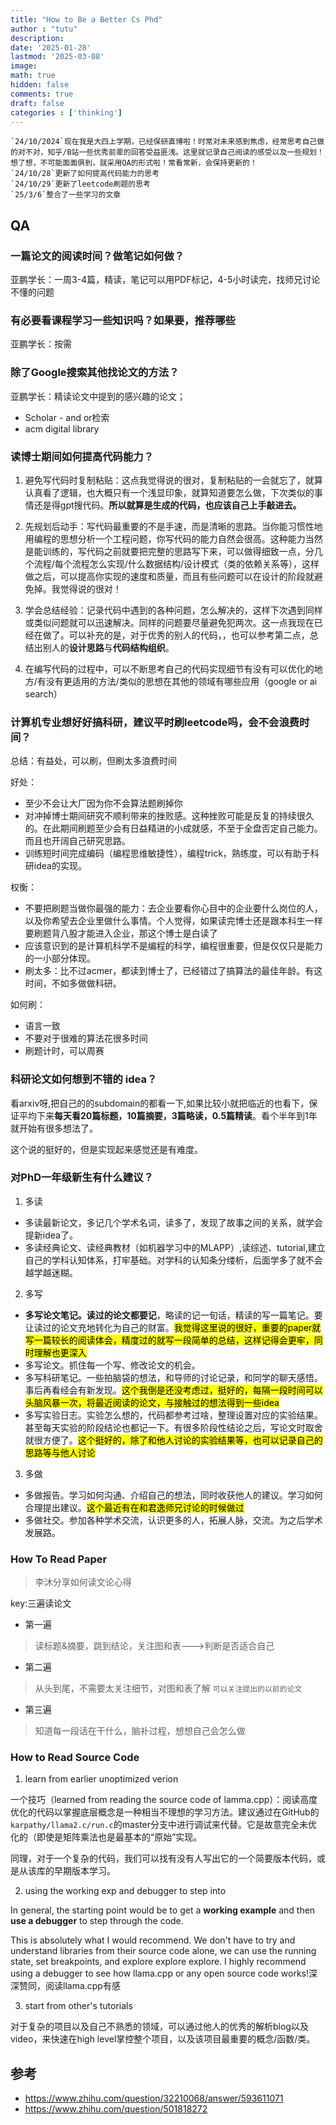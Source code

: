 ```yaml
---
title: "How to Be a Better Cs Phd"
author : "tutu"
description:
date: '2025-01-28'
lastmod: '2025-03-08'
image:
math: true
hidden: false
comments: true
draft: false
categories : ['thinking']
---
```


```raw
`24/10/2024`现在我是大四上学期，已经保研直博啦！时常对未来感到焦虑，经常思考自己做的对不对，知乎/B站一些优秀前辈的回答受益匪浅。这里就记录自己阅读的感受以及一些规划！想了想，不可能面面俱到，就采用QA的形式啦！常看常新，会保持更新的！
`24/10/28`更新了如何提高代码能力的思考
`24/10/29`更新了leetcode刷题的思考
`25/3/6`整合了一些学习的文章
```

## QA

### 一篇论文的阅读时间？做笔记如何做？

亚鹏学长：一周3-4篇，精读，笔记可以用PDF标记，4-5小时读完，找师兄讨论不懂的问题

### 有必要看课程学习一些知识吗？如果要，推荐哪些

亚鹏学长：按需

### 除了Google搜索其他找论文的方法？

亚鹏学长：精读论文中提到的感兴趣的论文；
- Scholar - and or检索
- acm digital library

### 读博士期间如何提高代码能力？

1. 避免写代码时复制粘贴：这点我觉得说的很对，复制粘贴的一会就忘了，就算认真看了逻辑，也大概只有一个浅显印象，就算知道要怎么做，下次类似的事情还是得gpt搜代码。**所以就算是生成的代码，也应该自己上手敲进去。**

2. 先规划后动手：写代码最重要的不是手速，而是清晰的思路。当你能习惯性地用编程的思想分析一个工程问题，你写代码的能力自然会很高。这种能力当然是能训练的，写代码之前就要把完整的思路写下来，可以做得细致一点，分几个流程/每个流程怎么实现/什么数据结构/设计模式（类的依赖关系等），这样做之后，可以提高你实现的速度和质量，而且有些问题可以在设计的阶段就避免掉。我觉得说的很对！

3. 学会总结经验：记录代码中遇到的各种问题，怎么解决的，这样下次遇到同样或类似问题就可以迅速解决。同样的问题要尽量避免犯两次。这一点我现在已经在做了。可以补充的是，对于优秀的别人的代码，，也可以参考第二点，总结出别人的**设计思路**与**代码结构组织**。

4. 在编写代码的过程中，可以不断思考自己的代码实现细节有没有可以优化的地方/有没有更适用的方法/类似的思想在其他的领域有哪些应用（google or ai search）

### 计算机专业想好好搞科研，建议平时刷leetcode吗，会不会浪费时间？

总结：有益处，可以刷，但刷太多浪费时间

好处：

- 至少不会让大厂因为你不会算法题刷掉你
- 对冲掉博士期间研究不顺利带来的挫败感。这种挫败可能是反复的持续很久的。在此期间刷题至少会有日益精进的小成就感，不至于全盘否定自己能力。而且也开阔自己研究思路。
- 训练短时间完成编码（编程思维敏捷性），编程trick，熟练度，可以有助于科研idea的实现。

权衡：

- 不要把刷题当做你最强的能力：去企业要看你心目中的企业要什么岗位的人，以及你希望去企业里做什么事情。个人觉得，如果读完博士还是跟本科生一样要刷题背八股才能进入企业，那这个博士是白读了
- 应该意识到的是计算机科学不是编程的科学，编程很重要，但是仅仅只是能力的一小部分体现。
- 刷太多：比不过acmer，都读到博士了，已经错过了搞算法的最佳年龄。有这时间，不如多做做科研。

如何刷：
- 语言一致
- 不要对于很难的算法花很多时间
- 刷题计时，可以周赛

### 科研论文如何想到不错的 idea？

看arxiv呀,把自己的的subdomain的都看一下,如果比较小就把临近的也看下，保证平均下来**每天看20篇标题，10篇摘要，3篇略读，0.5篇精读**。看个半年到1年就开始有很多想法了。

这个说的挺好的，但是实现起来感觉还是有难度。

### 对PhD一年级新生有什么建议？

1. 多读

- 多读最新论文，多记几个学术名词，读多了，发现了故事之间的关系，就学会提新idea了。
- 多读经典论文、读经典教材〔如机器学习中的MLAPP）,读综述、tutorial,建立自己的学科认知体系，打牢基础。对学科的认知条分缕析，后面学多了就不会越学越迷糊。

2. 多写

- **多写论文笔记。读过的论文都要记**，略读的记一旬话，精读的写一篇笔记。要让读过的论文充地转化为自己的财富。<mark>我觉得这里说的很好，重要的paper就写一篇较长的阅读体会，精度过的就写一段简单的总结，这样记得会更牢，同时理解也更深入</mark>
- 多写论文。抓住每一个写、修改论文的机会。
- 多写科研笔记。一些拍脑袋的想法，和导师的讨论记录，和同学的聊天感悟。事后再看经会有新发现。<mark>这个我倒是还没考虑过，挺好的，每隔一段时间可以头脑风暴一次，将最近阅读的论文，与接触过的想法得到一些idea</mark>
- 多写实验日志。实验怎么想的，代码都参考过啥，整理设置对应的实验结果。甚至每天实验的阶段结论也都记一下。有很多阶段性结论之后，写论文时取舍就很方便了。<mark>这个挺好的，除了和他人讨论的实验结果等，也可以记录自己的思路等与他人讨论</mark>

3. 多做

- 多做报告。学习如何沟通、介绍自己的想法，同时收获他人的建议。学习如何合理提出建议。<mark>这个最近有在和君逸师兄讨论的时候做过</mark>
- 多做社交。参加各种学术交流，认识更多的人，拓展人脉，交流。为之后学术发展路。

### How To Read Paper

>李沐分享如何读文论心得

key:三遍读论文

- 第一遍

>读标题&摘要，跳到结论，关注图和表--->判断是否适合自己

- 第二遍

>从头到尾，不需要太关注细节，对图和表了解
`可以关注提出的以前的论文`

- 第三遍

>知道每一段话在干什么，脑补过程，想想自己会怎么做

### How to Read Source Code

1. learn from earlier unoptimized verion

一个技巧（learned from reading the source code of lamma.cpp）：阅读高度优化的代码以掌握底层概念是一种相当不理想的学习方法。建议通过在GitHub的`karpathy/llama2.c/run.c`的master分支中进行调试来代替。它是故意完全未优化的（即使是矩阵乘法也是最基本的“原始”实现。

同理，对于一个复杂的代码，我们可以找有没有人写出它的一个简要版本代码，或是从该库的早期版本学习。

2. using the working exp and debugger to step into

In general, the starting point would be to get a **working example** and then **use a debugger** to step through the code.

This is absolutely what I would recommend. We don't have to try and understand libraries from their source code alone, we can use the running state, set breakpoints, and explore explore explore. I highly recommend using a debugger to see how llama.cpp or any open source code works!深深赞同，阅读llama.cpp有感

3. start from other's tutorials

对于复杂的项目以及自己不熟悉的领域，可以通过他人的优秀的解析blog以及video，来快速在high level掌控整个项目，以及该项目最重要的概念/函数/类。

## 参考

- <https://www.zhihu.com/question/32210068/answer/593611071>
- <https://www.zhihu.com/question/501818272>
